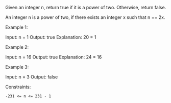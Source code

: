 Given an integer n, return true if it is a power of two. Otherwise, return false.

An integer n is a power of two, if there exists an integer x such that n == 2x.

 

Example 1:

Input: n = 1
Output: true
Explanation: 20 = 1

Example 2:

Input: n = 16
Output: true
Explanation: 24 = 16

Example 3:

Input: n = 3
Output: false

 

Constraints:

    -231 <= n <= 231 - 1

 